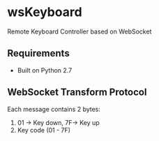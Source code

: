 wsKeyboard
==========

Remote Keyboard Controller based on WebSocket

Requirements
------------

- Built on Python 2.7

WebSocket Transform Protocol
----------------------------

Each message contains 2 bytes:

1. 01 -> Key down, 7F-> Key up
2. Key code (01 - 7F)
